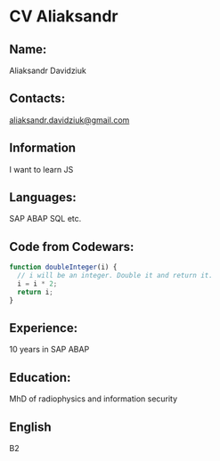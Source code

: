 # CV Aliaksandr

## Name:
Aliaksandr Davidziuk

## Contacts:
[aliaksandr.davidziuk@gmail.com](mailto:aliaksandr.davidziuk@gmail.com)

## Information
I want to learn JS

## Languages:
SAP ABAP
SQL
etc.

## Code from Codewars:
```javascript
function doubleInteger(i) {
  // i will be an integer. Double it and return it.
  i = i * 2;
  return i;
}
```

## Experience:
10 years in SAP ABAP

## Education:
MhD of radiophysics and information security

## English
B2
